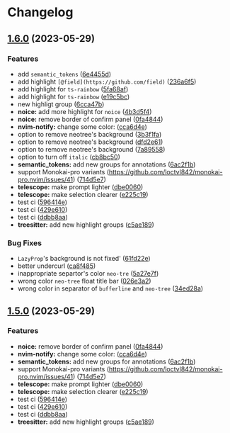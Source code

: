 # Changelog

## [1.6.0](https://github.com/loctvl842/monokai-pro.nvim/compare/v1.5.0...v1.6.0) (2023-05-29)


### Features

* add `semantic_tokens` ([6e4455d](https://github.com/loctvl842/monokai-pro.nvim/commit/6e4455db8098e16f1df45b3e96e290e2345ed7c7))
* add highlight `[@field](https://github.com/field)` ([236a6f5](https://github.com/loctvl842/monokai-pro.nvim/commit/236a6f567dda739b59c8cfbb0ad82e4740e7077c))
* add highlight for `ts-rainbow` ([5fa68af](https://github.com/loctvl842/monokai-pro.nvim/commit/5fa68afaab0f89cfbd2b690c1a7c8d55e81c8193))
* add highlight for `ts-rainbow` ([e19c5bc](https://github.com/loctvl842/monokai-pro.nvim/commit/e19c5bc3a742fd6c5c66d8efed6a3b363af7dc62))
* new highligt group ([6cca47b](https://github.com/loctvl842/monokai-pro.nvim/commit/6cca47b5ce1196a015eb5fd8b65c53bd8fa36386))
* **noice:** add more highlight for `noice` ([4b3d5f4](https://github.com/loctvl842/monokai-pro.nvim/commit/4b3d5f4c22185f635810d1707113b716b08ac0f1))
* **noice:** remove border of confirm panel ([0fa4844](https://github.com/loctvl842/monokai-pro.nvim/commit/0fa4844cdabf92ff5719994e0410178ffc0be077))
* **nvim-notify:** change some color: ([cca6d4e](https://github.com/loctvl842/monokai-pro.nvim/commit/cca6d4e478c6fbc86e24221d03e0c5528664851b))
* option to remove neotree's background ([3b3f1fa](https://github.com/loctvl842/monokai-pro.nvim/commit/3b3f1fa4439937fdc510ff7ca95cf28b35965ff4))
* option to remove neotree's background ([dfd2e61](https://github.com/loctvl842/monokai-pro.nvim/commit/dfd2e61db71fbf02fcd5f6b95a043f5b24e54783))
* option to remove neotree's background ([7a89558](https://github.com/loctvl842/monokai-pro.nvim/commit/7a895587b530fbf8794103ec2fa613a3d4a382c7))
* option to turn off `italic` ([cb8bc50](https://github.com/loctvl842/monokai-pro.nvim/commit/cb8bc504f2dd059de45779b90388abf2f9757d69))
* **semantic_tokens:** add new groups for annotations ([6ac2f1b](https://github.com/loctvl842/monokai-pro.nvim/commit/6ac2f1b6821dfbe5fd953e38526ac6402ebb67c6))
* support Monokai-pro variants (https://github.com/loctvl842/monokai-pro.nvim/issues/41) ([714d5e7](https://github.com/loctvl842/monokai-pro.nvim/commit/714d5e7a9c068bbbcff38a53250b9856f4e9f2bb))
* **telescope:** make prompt lighter ([dbe0060](https://github.com/loctvl842/monokai-pro.nvim/commit/dbe00603c4194d98a579d1f66bd27b2a178df3e3))
* **telescope:** make selection clearer ([e225c19](https://github.com/loctvl842/monokai-pro.nvim/commit/e225c198635640143d9e9d3f27e02514ed7a00f3))
* test ci ([596414e](https://github.com/loctvl842/monokai-pro.nvim/commit/596414e53eedb5d1b912c72081c5cddaa8de8895))
* test ci ([429e610](https://github.com/loctvl842/monokai-pro.nvim/commit/429e6103ca1874fa7f97286894d42f1e4d9ce277))
* test ci ([ddbb8aa](https://github.com/loctvl842/monokai-pro.nvim/commit/ddbb8aaea4a15bd21710e8e9cec671fd522ab743))
* **treesitter:** add new highlight groups ([c5ae189](https://github.com/loctvl842/monokai-pro.nvim/commit/c5ae189864f955d8f696865800374072e1ab8a6a))


### Bug Fixes

* `LazyProp`'s background is not fixed' ([61fd22e](https://github.com/loctvl842/monokai-pro.nvim/commit/61fd22e30a4ef9438e521c30b1787183b2d794a1))
* better undercurl ([ca8f485](https://github.com/loctvl842/monokai-pro.nvim/commit/ca8f4851564f8bf5d90a69f6837eda50c2291046))
* inappropriate separtor's color `neo-tre` ([5a27e7f](https://github.com/loctvl842/monokai-pro.nvim/commit/5a27e7f035fd3cd88bf831660a10b4aa6fdf86f7))
* wrong color `neo-tree` float title bar ([026e3a2](https://github.com/loctvl842/monokai-pro.nvim/commit/026e3a2534cf7e97f24f8639806251e165f15eec))
* wrong color in separator of `bufferline` and `neo-tree` ([34ed28a](https://github.com/loctvl842/monokai-pro.nvim/commit/34ed28ac6b8f51c21a603d013ca44969b2d187e3))

## [1.5.0](https://github.com/loctvl842/monokai-pro.nvim/compare/v1.4.0...v1.5.0) (2023-05-29)


### Features

* **noice:** remove border of confirm panel ([0fa4844](https://github.com/loctvl842/monokai-pro.nvim/commit/0fa4844cdabf92ff5719994e0410178ffc0be077))
* **nvim-notify:** change some color: ([cca6d4e](https://github.com/loctvl842/monokai-pro.nvim/commit/cca6d4e478c6fbc86e24221d03e0c5528664851b))
* **semantic_tokens:** add new groups for annotations ([6ac2f1b](https://github.com/loctvl842/monokai-pro.nvim/commit/6ac2f1b6821dfbe5fd953e38526ac6402ebb67c6))
* support Monokai-pro variants (https://github.com/loctvl842/monokai-pro.nvim/issues/41) ([714d5e7](https://github.com/loctvl842/monokai-pro.nvim/commit/714d5e7a9c068bbbcff38a53250b9856f4e9f2bb))
* **telescope:** make prompt lighter ([dbe0060](https://github.com/loctvl842/monokai-pro.nvim/commit/dbe00603c4194d98a579d1f66bd27b2a178df3e3))
* **telescope:** make selection clearer ([e225c19](https://github.com/loctvl842/monokai-pro.nvim/commit/e225c198635640143d9e9d3f27e02514ed7a00f3))
* test ci ([596414e](https://github.com/loctvl842/monokai-pro.nvim/commit/596414e53eedb5d1b912c72081c5cddaa8de8895))
* test ci ([429e610](https://github.com/loctvl842/monokai-pro.nvim/commit/429e6103ca1874fa7f97286894d42f1e4d9ce277))
* test ci ([ddbb8aa](https://github.com/loctvl842/monokai-pro.nvim/commit/ddbb8aaea4a15bd21710e8e9cec671fd522ab743))
* **treesitter:** add new highlight groups ([c5ae189](https://github.com/loctvl842/monokai-pro.nvim/commit/c5ae189864f955d8f696865800374072e1ab8a6a))

